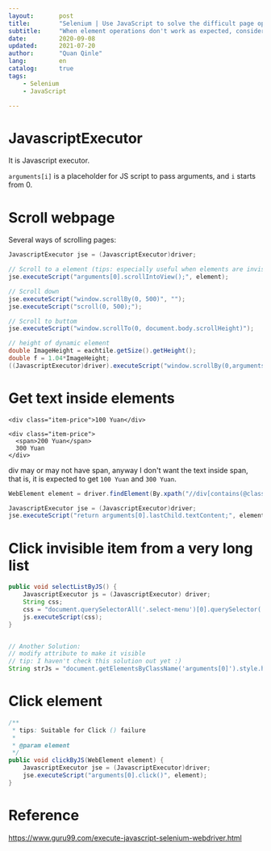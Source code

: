 ```yaml
---
layout:       post
title:        "Selenium | Use JavaScript to solve the difficult page operations"
subtitle:     "When element operations don't work as expected, consider using JavaScript"
date:         2020-09-08
updated:      2021-07-20
author:       "Quan Qinle"
lang:         en
catalog:      true
tags:
    - Selenium
    - JavaScript

---
```


# JavascriptExecutor
It is Javascript executor.

`arguments[i]` is a placeholder for JS script to pass arguments, and `i` starts from 0.

<!-- more -->

# Scroll webpage

Several ways of scrolling pages:
```java
JavascriptExecutor jse = (JavascriptExecutor)driver;

// Scroll to a element (tips: especially useful when elements are invisible or blocked)
jse.executeScript("arguments[0].scrollIntoView();", element);

// Scroll down
jse.executeScript("window.scrollBy(0, 500)", "");
jse.executeScript("scroll(0, 500);");

// Scroll to buttom
jse.executeScript("window.scrollTo(0, document.body.scrollHeight)");

// height of dynamic element
double ImageHeight = eachtile.getSize().getHeight();
double f = 1.04*ImageHeight;
((JavascriptExecutor)driver).executeScript("window.scrollBy(0,arguments[0]);", -f);
```


# Get text inside elements
```HTLM
<div class="item-price">100 Yuan</div>

<div class="item-price">
  <span>200 Yuan</span>
  300 Yuan
</div>
```

div may or may not have span, anyway I don't want the text inside span, that is, it is expected to get `100 Yuan` and `300 Yuan`.
```java
WebElement element = driver.findElement(By.xpath("//div[contains(@class, 'item-price')]"));

JavascriptExecutor jse = (JavascriptExecutor)driver;
jse.executeScript("return arguments[0].lastChild.textContent;", element);
```


# Click invisible item from a very long list
```java
public void selectListByJS() {
    JavascriptExecutor js = (JavascriptExecutor) driver;
    String css;
    css = "document.querySelectorAll('.select-menu')[0].querySelector('.select-option:nth-child(24)').click();";
    js.executeScript(css);
}


// Another Solution:
// modify attribute to make it visible
// tip: I haven't check this solution out yet :)
String strJs = "document.getElementsByClassName('arguments[0]').style.height='auto'; document.getElementsByClassName('arguments[0]').style.visibility='visible';";
```

# Click element
```java
/**
 * tips: Suitable for Click () failure
 *
 * @param element
 */
public void clickByJS(WebElement element) {
	JavascriptExecutor jse = (JavascriptExecutor)driver;
	jse.executeScript("arguments[0].click()", element);
}
```

# Reference
https://www.guru99.com/execute-javascript-selenium-webdriver.html
